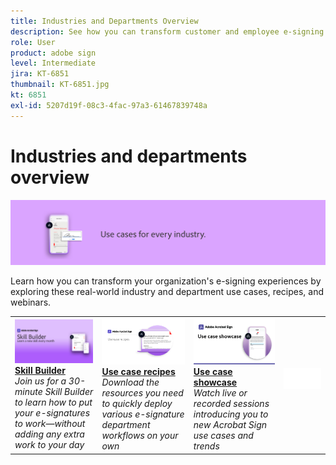 ```yaml
---
title: Industries and Departments Overview
description: See how you can transform customer and employee e-signing experiences through these real-world industry and department use cases, recipes, and webinars
role: User
product: adobe sign
level: Intermediate
jira: KT-6851
thumbnail: KT-6851.jpg
kt: 6851
exl-id: 5207d19f-08c3-4fac-97a3-61467839748a
---
```

# Industries and departments overview

![Acrobat Sign Industry Image](../assets/Hero-Industry.png)

Learn how you can transform your organization's e-signing experiences by exploring these real-world industry and department use cases, recipes, and webinars.

<table style="table-layout:fixed">
<tr>
  <td>
    <a href="innovation-series.md">
      <img alt="Skill Builder" src="../assets/SB_1280.jpg" />
    </a>
    <div>
    <a href="innovation-series.md"><strong>Skill Builder</strong></a>
    </div>
    <em>Join us for a 30-minute Skill Builder to learn how to put your e-signatures to work—without adding any extra work to your day</em>
    <br>
  </td>
  <td>
    <a href="recipes.md">
      <img alt="Use case recipes" src="../assets/Expand_RecipeR.png" />
    </a>
    <div>
    <a href="recipes.md"><strong>Use case recipes</strong></a>
    </div>
    <em>Download the resources you need to quickly deploy various e-signature department workflows on your own</em>
    <br>
  </td>
  <td>
    <a href="use-case-showcase.md">
      <img alt="Use case showcase" src="../assets/UseCaseShowcaseR.png" />
    </a>
    <div>
    <a href="use-case-showcase.md"><strong>Use case showcase</strong></a>
    </div>
    <em>Watch live or recorded sessions introducing you to new Acrobat Sign use cases and trends</em>
    <br>
  </td>
  <td>
    <img alt="Spacer" src="../assets/Whitespacer.png" />
    <div>
    <br>
  </td>
</tr>
</table>

